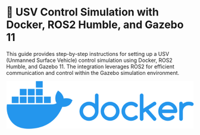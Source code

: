 # 🚢 USV Control Simulation with Docker, ROS2 Humble, and Gazebo 11

This guide provides step-by-step instructions for setting up a USV (Unmanned Surface Vehicle) control simulation using Docker, ROS2 Humble, and Gazebo 11. The integration leverages ROS2 for efficient communication and control within the Gazebo simulation environment.

<p align="center">
  <img src="https://github.com/Eminkorkut/usvDocker/blob/main/image/docker-logo.png" alt="Gazebo 11" width="800"/>
</p>
